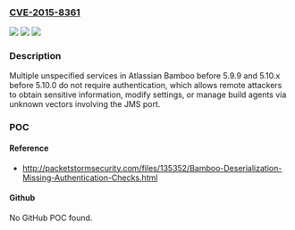 ### [CVE-2015-8361](https://cve.mitre.org/cgi-bin/cvename.cgi?name=CVE-2015-8361)
![](https://img.shields.io/static/v1?label=Product&message=n%2Fa&color=blue)
![](https://img.shields.io/static/v1?label=Version&message=n%2Fa&color=blue)
![](https://img.shields.io/static/v1?label=Vulnerability&message=n%2Fa&color=brighgreen)

### Description

Multiple unspecified services in Atlassian Bamboo before 5.9.9 and 5.10.x before 5.10.0 do not require authentication, which allows remote attackers to obtain sensitive information, modify settings, or manage build agents via unknown vectors involving the JMS port.

### POC

#### Reference
- http://packetstormsecurity.com/files/135352/Bamboo-Deserialization-Missing-Authentication-Checks.html

#### Github
No GitHub POC found.

